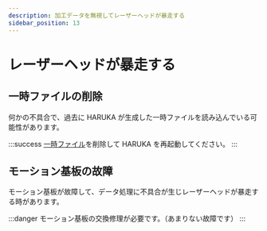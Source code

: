 ```yaml
---
description: 加工データを無視してレーザーヘッドが暴走する
sidebar_position: 13
---
```


# レーザーヘッドが暴走する

## 一時ファイルの削除

何かの不具合で、過去に HARUKA が生成した一時ファイルを読み込んでいる可能性があります。

:::success
[一時ファイル](../../sofutoniyorutoraburu/harukaganishinai/fairu.md)を削除して HARUKA を再起動してください。
:::

## モーション基板の故障

モーション基板が故障して、データ処理に不具合が生じレーザーヘッドが暴走する時があります。

:::danger
モーション基板の交換修理が必要です。（あまりない故障です）
:::




